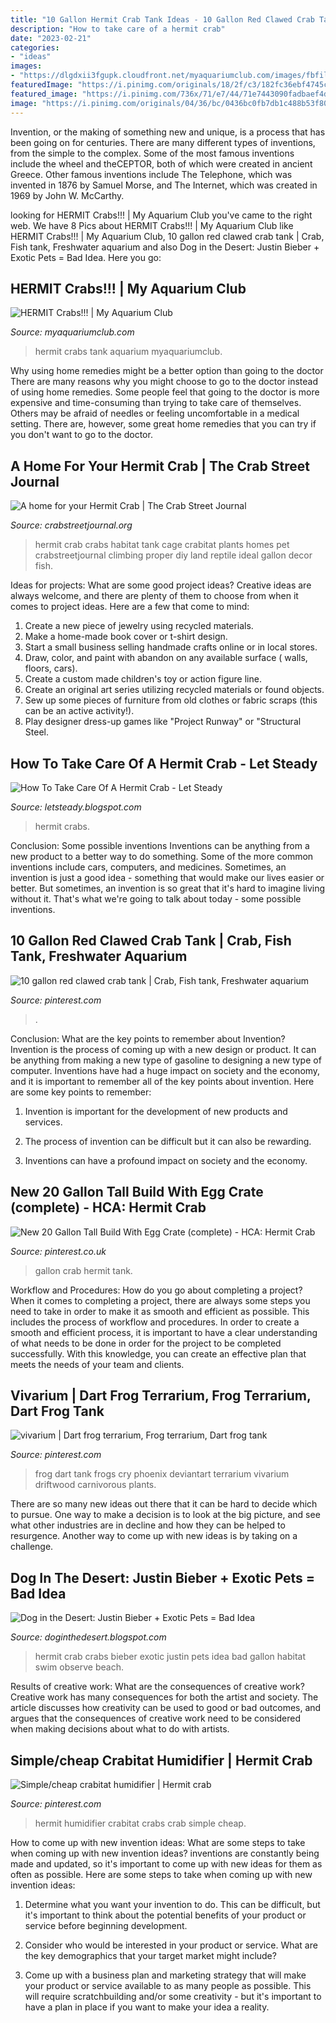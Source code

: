 ```yaml
---
title: "10 Gallon Hermit Crab Tank Ideas - 10 Gallon Red Clawed Crab Tank"
description: "How to take care of a hermit crab"
date: "2023-02-21"
categories:
- "ideas"
images:
- "https://dlgdxii3fgupk.cloudfront.net/myaquariumclub.com/images/fbfiles/images/SANY0022_v_1401704260.JPG"
featuredImage: "https://i.pinimg.com/originals/18/2f/c3/182fc36ebf4745c675c1286a47649496.jpg"
featured_image: "https://i.pinimg.com/736x/71/e7/44/71e7443090fadbaef4dfa98948413e51--crabs-tanks.jpg"
image: "https://i.pinimg.com/originals/04/36/bc/0436bc0fb7db1c488b53f80619e951c9.jpg"
---
```



Invention, or the making of something new and unique, is a process that has been going on for centuries. There are many different types of inventions, from the simple to the complex. Some of the most famous inventions include the wheel and theCEPTOR, both of which were created in ancient Greece. Other famous inventions include The Telephone, which was invented in 1876 by Samuel Morse, and The Internet, which was created in 1969 by John W. McCarthy.

	

		
looking for HERMIT Crabs!!! | My Aquarium Club you've came to the right web. We have 8 Pics about HERMIT Crabs!!! | My Aquarium Club like HERMIT Crabs!!! | My Aquarium Club, 10 gallon red clawed crab tank | Crab, Fish tank, Freshwater aquarium and also Dog in the Desert: Justin Bieber + Exotic Pets = Bad Idea. Here you go:
		
    
## HERMIT Crabs!!! | My Aquarium Club

<img loading=lazy src="https://dlgdxii3fgupk.cloudfront.net/myaquariumclub.com/images/fbfiles/images/SANY0022_v_1401704260.JPG" onerror="this.onerror=null;this.src='https://tse4.mm.bing.net/th?id=OIP.bAXlZouQTLtBcxt4_hEOXgHaFj&amp;pid=15.1';" alt="HERMIT Crabs!!! | My Aquarium Club">

_Source: myaquariumclub.com_

>hermit crabs tank aquarium myaquariumclub. 

	

Why using home remedies might be a better option than going to the doctor
There are many reasons why you might choose to go to the doctor instead of using home remedies. Some people feel that going to the doctor is more expensive and time-consuming than trying to take care of themselves. Others may be afraid of needles or feeling uncomfortable in a medical setting. There are, however, some great home remedies that you can try if you don't want to go to the doctor.

    
## A Home For Your Hermit Crab | The Crab Street Journal

<img loading=lazy src="https://i0.wp.com/crabstreetjournal.org/wp-content/uploads/2012/09/housing_006.jpg" onerror="this.onerror=null;this.src='https://tse3.mm.bing.net/th?id=OIP.wR0gaR2MpsOtn5NUOhSIggAAAA&amp;pid=15.1';" alt="A home for your Hermit Crab | The Crab Street Journal">

_Source: crabstreetjournal.org_

>hermit crab crabs habitat tank cage crabitat plants homes pet crabstreetjournal climbing proper diy land reptile ideal gallon decor fish. 

	

Ideas for projects: What are some good project ideas?
Creative ideas are always welcome, and there are plenty of them to choose from when it comes to project ideas. Here are a few that come to mind: 
1. Create a new piece of jewelry using recycled materials.
2. Make a home-made book cover or t-shirt design.
3. Start a small business selling handmade crafts online or in local stores.
4. Draw, color, and paint with abandon on any available surface ( walls, floors, cars).
5. Create a custom made children's toy or action figure line. 
6. Create an original art series utilizing recycled materials or found objects.
7. Sew up some pieces of furniture from old clothes or fabric scraps (this can be an active activity!). 
8. Play designer dress-up games like "Project Runway" or "Structural Steel.

    
## How To Take Care Of A Hermit Crab - Let Steady

<img loading=lazy src="https://i.pinimg.com/originals/04/36/bc/0436bc0fb7db1c488b53f80619e951c9.jpg" onerror="this.onerror=null;this.src='https://tse2.mm.bing.net/th?id=OIP.TmRFktvXmUNTYxZsH_87twHaLH&amp;pid=15.1';" alt="How To Take Care Of A Hermit Crab - Let Steady">

_Source: letsteady.blogspot.com_

>hermit crabs. 

	

Conclusion: Some possible inventions
Inventions can be anything from a new product to a better way to do something. Some of the more common inventions include cars, computers, and medicines. Sometimes, an invention is just a good idea - something that would make our lives easier or better. But sometimes, an invention is so great that it's hard to imagine living without it. That's what we're going to talk about today - some possible inventions.

    
## 10 Gallon Red Clawed Crab Tank | Crab, Fish Tank, Freshwater Aquarium

<img loading=lazy src="https://i.pinimg.com/736x/71/e7/44/71e7443090fadbaef4dfa98948413e51--crabs-tanks.jpg" onerror="this.onerror=null;this.src='https://tse4.mm.bing.net/th?id=OIP.tcI6InXBhAHRMwu1t7naQAHaEK&amp;pid=15.1';" alt="10 gallon red clawed crab tank | Crab, Fish tank, Freshwater aquarium">

_Source: pinterest.com_

>. 

	

Conclusion: What are the key points to remember about Invention?
Invention is the process of coming up with a new design or product. It can be anything from making a new type of gasoline to designing a new type of computer. Inventions have had a huge impact on society and the economy, and it is important to remember all of the key points about invention. Here are some key points to remember:
1) Invention is important for the development of new products and services.

2) The process of invention can be difficult but it can also be rewarding.

3) Inventions can have a profound impact on society and the economy.

    
## New 20 Gallon Tall Build With Egg Crate (complete) - HCA: Hermit Crab

<img loading=lazy src="https://i.pinimg.com/736x/5c/75/fd/5c75fd79cedb666e6d4766be55511d13.jpg" onerror="this.onerror=null;this.src='https://tse1.mm.bing.net/th?id=OIP.PTiBoep5n3xDZO9KubkbuQHaFj&amp;pid=15.1';" alt="New 20 Gallon Tall Build With Egg Crate (complete) - HCA: Hermit Crab">

_Source: pinterest.co.uk_

>gallon crab hermit tank. 

	

Workflow and Procedures: How do you go about completing a project?
When it comes to completing a project, there are always some steps you need to take in order to make it as smooth and efficient as possible. This includes the process of workflow and procedures. In order to create a smooth and efficient process, it is important to have a clear understanding of what needs to be done in order for the project to be completed successfully. With this knowledge, you can create an effective plan that meets the needs of your team and clients.

    
## Vivarium | Dart Frog Terrarium, Frog Terrarium, Dart Frog Tank

<img loading=lazy src="https://i.pinimg.com/originals/8c/2a/60/8c2a6008b14c3f20012251fdc74f132c.png" onerror="this.onerror=null;this.src='https://tse3.mm.bing.net/th?id=OIP.nK2kTUE3SmhWoro2s08IawHaGb&amp;pid=15.1';" alt="vivarium | Dart frog terrarium, Frog terrarium, Dart frog tank">

_Source: pinterest.com_

>frog dart tank frogs cry phoenix deviantart terrarium vivarium driftwood carnivorous plants. 

	

There are so many new ideas out there that it can be hard to decide which to pursue. One way to make a decision is to look at the big picture, and see what other industries are in decline and how they can be helped to resurgence. Another way to come up with new ideas is by taking on a challenge.

    
## Dog In The Desert: Justin Bieber + Exotic Pets = Bad Idea

<img loading=lazy src="http://3.bp.blogspot.com/-4H5KGFJRHp8/UXjkEZIey1I/AAAAAAAABL4/REzwSGAgyeA/s1600/IMG_2926.JPG" onerror="this.onerror=null;this.src='https://tse3.mm.bing.net/th?id=OIP.FD6Hm57U8Hmq1LLswAhqrAHaFj&amp;pid=15.1';" alt="Dog in the Desert: Justin Bieber + Exotic Pets = Bad Idea">

_Source: doginthedesert.blogspot.com_

>hermit crab crabs bieber exotic justin pets idea bad gallon habitat swim observe beach. 

	

Results of creative work: What are the consequences of creative work?
Creative work has many consequences for both the artist and society. The article discusses how creativity can be used to good or bad outcomes, and argues that the consequences of creative work need to be considered when making decisions about what to do with artists.

    
## Simple/cheap Crabitat Humidifier | Hermit Crab

<img loading=lazy src="https://i.pinimg.com/originals/18/2f/c3/182fc36ebf4745c675c1286a47649496.jpg" onerror="this.onerror=null;this.src='https://tse2.mm.bing.net/th?id=OIP.B-0UKFgTdAWcU__SlLiXbAHaEK&amp;pid=15.1';" alt="Simple/cheap crabitat humidifier | Hermit crab">

_Source: pinterest.com_

>hermit humidifier crabitat crabs crab simple cheap. 

	

How to come up with new invention ideas: What are some steps to take when coming up with new invention ideas?
inventions are constantly being made and updated, so it's important to come up with new ideas for them as often as possible. Here are some steps to take when coming up with new invention ideas:
1. Determine what you want your invention to do. This can be difficult, but it's important to think about the potential benefits of your product or service before beginning development.

2. Consider who would be interested in your product or service. What are the key demographics that your target market might include?

3. Come up with a business plan and marketing strategy that will make your product or service available to as many people as possible. This will require scratchbuilding and/or some creativity - but it's important to have a plan in place if you want to make your idea a reality.


